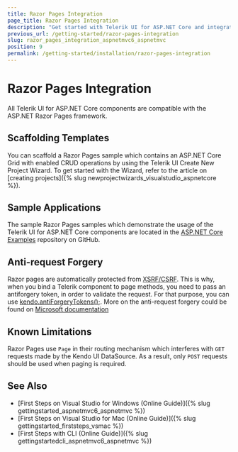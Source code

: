 ```yaml
---
title: Razor Pages Integration
page_title: Razor Pages Integration
description: "Get started with Telerik UI for ASP.NET Core and integrate Razor Pages with Progress Telerik UI for ASP.NET Core (aka MVC 6 or ASP.NET Core MVC)."
previous_url: /getting-started/razor-pages-integration
slug: razor_pages_integration_aspnetmvc6_aspnetmvc
position: 9
permalink: /getting-started/installation/razor-pages-integration
---
```


# Razor Pages Integration

All Telerik UI for ASP.NET Core components are compatible with the ASP.NET Razor Pages framework.

## Scaffolding Templates

You can scaffold a Razor Pages sample which contains an ASP.NET Core Grid with enabled CRUD operations by using the Telerik UI Create New Project Wizard. To get started with the Wizard, refer to the article on [creating projects]({% slug newprojectwizards_visualstudio_aspnetcore %}).

## Sample Applications

The sample Razor Pages samples which demonstrate the usage of the Telerik UI for ASP.NET Core components are located in the [ASP.NET Core Examples](https://github.com/telerik/ui-for-aspnet-core-examples) repository on GitHub.

## Anti-request Forgery

Razor pages are automatically protected from [XSRF/CSRF](https://docs.microsoft.com/en-us/aspnet/core/razor-pages/?view=aspnetcore-3.1&tabs=visual-studio#xsrf). This is why, when you bind a Telerik component to page methods, you need to pass an antiforgery token, in order to validate the request. For that purpose, you can use [kendo.antiForgeryTokens();](https://docs.telerik.com/kendo-ui/api/javascript/kendo/methods/antiforgerytokens#antiforgerytokens). More on the anti-request forgery could be found on [Microsoft documentation](https://docs.microsoft.com/en-us/aspnet/core/security/anti-request-forgery?view=aspnetcore-3.1)

## Known Limitations

Razor Pages use `Page` in their routing mechanism which interferes with `GET` requests made by the Kendo UI DataSource. As a result, only `POST` requests should be used when paging is required.

## See Also

* [First Steps on Visual Studio for Windows (Online Guide)]({% slug gettingstarted_aspnetmvc6_aspnetmvc %})
* [First Steps on Visual Studio for Mac (Online Guide)]({% slug gettingstarted_firststeps_vsmac %})
* [First Steps with CLI (Online Guide)]({% slug gettingstartedcli_aspnetmvc6_aspnetmvc %})
